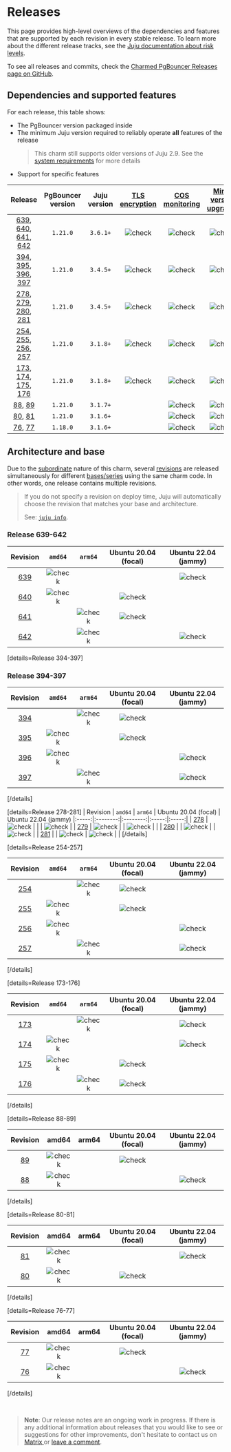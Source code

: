 # Releases

This page provides high-level overviews of the dependencies and features that are supported by each revision in every stable release. To learn more about the different release tracks, see the [Juju documentation about risk levels](https://juju.is/docs/juju/channel?#heading--risk).

To see all releases and commits, check the [Charmed PgBouncer Releases page on GitHub](https://github.com/canonical/pgbouncer-operator/releases).

## Dependencies and supported features

For each release, this table shows:

* The PgBouncer version packaged inside
* The minimum Juju version required to reliably operate **all** features of the release
  > This charm still supports older versions of Juju 2.9. See the [system requirements](/t/12307) for more details
* Support for specific features

| Release| PgBouncer version | Juju version | [TLS encryption](/t/12310) | [COS monitoring](/t/12308) | [Minor version upgrades](/t/12317) |
|:---:|:---:|:---:|:---:|:---:|:---:|
|[639], [640], [641], [642] | `1.21.0` | `3.6.1+` | ![check] | ![check] | ![check]
|[394], [395], [396], [397]| `1.21.0` | `3.4.5+` | ![check] | ![check] | ![check]
|[278], [279], [280], [281]| `1.21.0` | `3.4.5+` | ![check] | ![check] | ![check]
|[254], [255], [256], [257]| `1.21.0` | `3.1.8+` | ![check] | ![check] | ![check]
|[173], [174], [175], [176]| `1.21.0` | `3.1.8+` | ![check] | ![check] | ![check]
|[88], [89] | `1.21.0` | `3.1.7+`| | ![check] | ![check]
|[80], [81] | `1.21.0` | `3.1.6+`| | ![check] | ![check]
|[76], [77]| `1.18.0` | `3.1.6+` | | ![check] | ![check]

## Architecture and base

Due to the [subordinate](https://juju.is/docs/sdk/charm-taxonomy#heading--subordinate-charms) nature of this charm, several [revisions](https://juju.is/docs/sdk/revision) are released simultaneously for different [bases/series](https://juju.is/docs/juju/base) using the same charm code. In other words, one release contains multiple revisions.

> If you do not specify a revision on deploy time, Juju will automatically choose the revision that matches your base and architecture.
> 
> See: [`juju info`](https://juju.is/docs/juju/juju-info).

### Release 639-642
| Revision | `amd64` | `arm64` | Ubuntu 20.04 (focal) | Ubuntu 22.04 (jammy)
|:-----:|:--------:|:--------:|:-----:|:-----:|
| [639] | ![check] |  |  | ![check] |
| [640] | ![check] |  | ![check] |          |
| [641] |  | ![check] | ![check] | |
| [642] |  | ![check] | | ![check] |

[details=Release 394-397]
### Release 394-397
| Revision | `amd64` | `arm64` | Ubuntu 20.04 (focal) | Ubuntu 22.04 (jammy)
|:-----:|:--------:|:--------:|:-----:|:-----:|
| [394] |          | ![check] | ![check] |          |
| [395] | ![check] |          | ![check] |          |
| [396] | ![check] |          |          | ![check] |
| [397] |          | ![check] |          | ![check] |
[/details]

[details=Release 278-281]
| Revision | `amd64` | `arm64` | Ubuntu 20.04 (focal) | Ubuntu 22.04 (jammy)
|:-----:|:--------:|:--------:|:-----:|:-----:|
| [278] | ![check] |          |          | ![check] |
| [279] | ![check] |          | ![check] |          |
| [280] |          | ![check] |          | ![check] |
| [281] |          | ![check] | ![check] |          |
[/details]

[details=Release 254-257]

| Revision | `amd64` | `arm64` | Ubuntu 20.04 (focal) | Ubuntu 22.04 (jammy)
|:-----:|:--------:|:--------:|:-----:|:-----:|
| [254] |          | ![check] | ![check] |          |
| [255] | ![check] |          | ![check] |          |
| [256] | ![check] |          |          | ![check] |
| [257] |          | ![check] |          | ![check] |

[/details]

[details=Release 173-176]

| Revision | `amd64` | `arm64` | Ubuntu 20.04 (focal) | Ubuntu 22.04 (jammy)
|:-----:|:--------:|:--------:|:-----:|:-----:|
| [173] |          | ![check] |          | ![check] |
| [174] | ![check] |          |          | ![check] |
| [175] | ![check] |          | ![check] |          |
| [176] |          | ![check] | ![check] |          |

[/details]

[details=Release 88-89]

| Revision | amd64 | arm64 | Ubuntu 20.04 (focal) | Ubuntu 22.04 (jammy)
|:----:|:--------:|:--------:|:-----:|:-----:|
| [89] | ![check] |          | ![check] |          |
| [88] | ![check] |          |          | ![check] |

[/details]

[details=Release 80-81]

| Revision | amd64 | arm64 | Ubuntu 20.04 (focal) | Ubuntu 22.04 (jammy)
|:----:|:--------:|:--------:|:-----:|:-----:|
| [81] | ![check] |          |          | ![check] |
| [80] | ![check] |          | ![check] |          |

[/details]

[details=Release 76-77]

| Revision | amd64 | arm64 | Ubuntu 20.04 (focal) | Ubuntu 22.04 (jammy)
|:----:|:--------:|:--------:|:-----:|:-----:|
| [77] | ![check] |          | ![check] |          |
| [76] | ![check] |          |          | ![check] |

[/details]

<br>

> **Note**:
 Our release notes are an ongoing work in progress. If there is any additional information about releases that you would like to see or suggestions for other improvements, don't hesitate to contact us on [Matrix ](https://matrix.to/#/#charmhub-data-platform:ubuntu.com) or [leave a comment](https://discourse.charmhub.io/t/pgbouncer-reference-release-notes/12285).

<!--LINKS-->
[639]: https://github.com/canonical/pgbouncer-operator/releases/tag/rev639
[640]: https://github.com/canonical/pgbouncer-operator/releases/tag/rev639
[641]: https://github.com/canonical/pgbouncer-operator/releases/tag/rev639
[642]: https://github.com/canonical/pgbouncer-operator/releases/tag/rev639
[394]: https://github.com/canonical/pgbouncer-operator/releases/tag/rev394
[395]: https://github.com/canonical/pgbouncer-operator/releases/tag/rev394
[396]: https://github.com/canonical/pgbouncer-operator/releases/tag/rev394
[397]: https://github.com/canonical/pgbouncer-operator/releases/tag/rev394
[394, 395, 396, 397]: https://github.com/canonical/pgbouncer-operator/releases/tag/rev394
[278]: https://github.com/canonical/pgbouncer-operator/releases/tag/rev278
[279]: https://github.com/canonical/pgbouncer-operator/releases/tag/rev278
[280]: https://github.com/canonical/pgbouncer-operator/releases/tag/rev278
[281]: https://github.com/canonical/pgbouncer-operator/releases/tag/rev278
[254]: https://github.com/canonical/pgbouncer-operator/releases/tag/rev254
[255]: https://github.com/canonical/pgbouncer-operator/releases/tag/rev254
[256]: https://github.com/canonical/pgbouncer-operator/releases/tag/rev254
[257]: https://github.com/canonical/pgbouncer-operator/releases/tag/rev254
[173]: https://github.com/canonical/pgbouncer-operator/releases/tag/rev173
[174]: https://github.com/canonical/pgbouncer-operator/releases/tag/rev173
[175]: https://github.com/canonical/pgbouncer-operator/releases/tag/rev173
[176]: https://github.com/canonical/pgbouncer-operator/releases/tag/rev173
[89]: https://github.com/canonical/pgbouncer-operator/releases/tag/rev88
[88]: https://github.com/canonical/pgbouncer-operator/releases/tag/rev88
[81]: https://github.com/canonical/pgbouncer-operator/releases/tag/rev80
[80]: https://github.com/canonical/pgbouncer-operator/releases/tag/rev80
[77]: https://github.com/canonical/pgbouncer-operator/releases/tag/rev76
[76]: https://github.com/canonical/pgbouncer-operator/releases/tag/rev76

<!-- BADGES -->
[check]: https://img.icons8.com/color/20/checkmark--v1.png